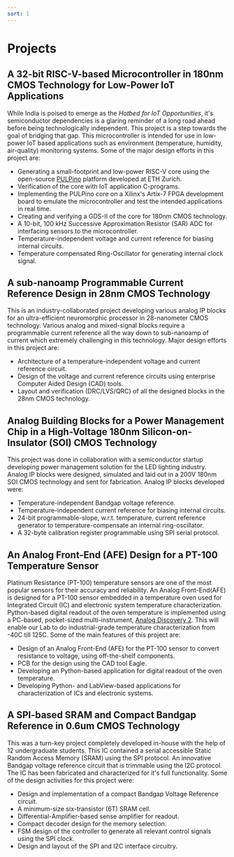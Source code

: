 ```yaml
---
sort: 1
---
```


# Projects 

## A 32-bit RISC-V-based Microcontroller in 180nm CMOS Technology for Low-Power IoT Applications
While India is poised to emerge as the _Hotbed for IoT Opportunities_, it's semiconductor dependencies is a glaring reminder of a long road ahead before being technologically independent. This project is a step towards the goal of bridging that gap. This microcontroller is intended for use in low-power IoT based applications such as environment (temperature, humidity, air-quality) monitoring systems. Some of the major design efforts in this project are:

- Generating a small-footprint and low-power RISC-V core  using the open-source [PULPino](https://github.com/pulp-platform/pulpino) platform developed at ETH Zurich.
- Verification of the core with IoT application C-programs.
- Implementing the PULPino core on a Xilinx's Artix-7 FPGA development board to emulate the microcontroller and test the intended applications in real time. 
- Creating and verifying a GDS-II of the core for 180nm CMOS technology.
- A 10-bit, 100 kHz Successive Approximation Resistor (SAR) ADC for interfacing sensors to the microcontroller.
- Temperature-independent voltage and current reference for biasing internal circuits.
- Temperature compensated Ring-Oscillator for generating internal clock signal. 

## A sub-nanoamp Programmable Current Reference Design in 28nm CMOS Technology
This is an industry-collaborated project developing various analog IP blocks for an ultra-efficient neuromorphic processor in 28-nanometer CMOS technology. Various analog and mixed-signal blocks require a programmable current reference all the way down to sub-nanoamp of current which extremely challenging in this technology. Major design efforts in this project are:
- Architecture of a temperature-independent voltage and current reference circuit.
- Design of the voltage and current reference circuits using enterprise Computer Aided Design (CAD) tools.
- Layout and verification (DRC/LVS/QRC) of all the designed blocks in the 28nm CMOS technology.

## Analog Building Blocks for a Power Management Chip in a High-Voltage 180nm Silicon-on-Insulator (SOI) CMOS Technology
This project was done in collaboration with a semiconductor startup developing power management solution for the LED lighting industry. Analog IP blocks were designed, simulated and laid out in a 200V 180nm SOI CMOS technology and sent for fabrication. Analog IP blocks developed were:
- Temperature-independent Bandgap voltage reference.
- Temperature-independent current reference for biasing internal circuits.
- 24-bit programmable-slope, w.r.t. temperature, current reference generator to temperature-compensate an internal ring-oscillator.
- A 32-byte calibration register programmable using SPI serial protocol.

## An Analog Front-End (AFE) Design for a PT-100 Temperature Sensor
Platinum Resistance (PT-100) temperature sensors are one of the most popular sensors for their accuracy and reliability. An Analog Front-End(AFE) is designed for a PT-100 sensor embedded in a temperature oven used for Integrated Circuit (IC) and electronic system temperature characterization. Python-based digital readout of the oven temperature is implemented using a PC-based, pocket-sized multi-instrument, [Analog Discovery 2](https://reference.digilentinc.com/reference/instrumentation/analog-discovery-2/start). This will enable our Lab to do industrial-grade temperature characterization from -40C till 125C. Some of the main features of this project are:
- Design of an Analog Front-End (AFE) for the PT-100 sensor to convert resistance to voltage, using off-the-shelf components.
- PCB for the design using the CAD tool Eagle.
- Developing an Python-based application for digital readout of the oven temperature.
- Developing Python- and LabView-based applications for characterization of ICs and electronic systems. 

## A SPI-based SRAM and Compact Bandgap Reference in 0.6um CMOS Technology
This was a turn-key project completely developed in-house with the help of 12 undergraduate students. This IC contained a serial accessible Static Random Access Memory (SRAM) using the SPI protocol. An innovative Bandgap voltage reference circuit that is trimmable using the I2C protocol. The IC has been fabricated and characterized for it's full functionality. Some of the design activities for this project were:
- Design and implementation of a compact Bandgap Voltage Reference circuit.
- A minimum-size six-transistor (6T) SRAM cell.
- Differential-Amplifier-based sense amplifier for readout.
- Compact decoder design for the memory selection.
- FSM design of the controller to generate all relevant control signals using the SPI clock.
- Design and layout of the SPI and I2C interface circuitry.


